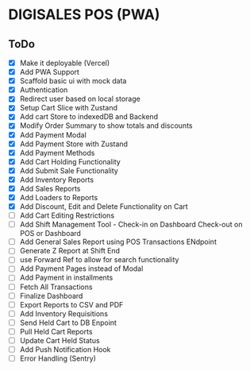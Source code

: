 # DIGISALES POS (PWA)

## ToDo

- [x] Make it deployable (Vercel)
- [x] Add PWA Support
- [x] Scaffold basic ui with mock data
- [x] Authentication
- [x] Redirect user based on local storage
- [x] Setup Cart Slice with Zustand
- [x] Add cart Store to indexedDB and Backend
- [x] Modify Order Summary to show totals and discounts
- [x] Add Payment Modal
- [x] Add Payment Store with Zustand
- [x] Add Payment Methods
- [x] Add Cart Holding Functionality
- [x] Add Submit Sale Functionality
- [x] Add Inventory Reports
- [x] Add Sales Reports
- [x] Add Loaders to Reports
- [x] Add Discount, Edit and Delete Functionality on Cart
- [ ] Add Cart Editing Restrictions
- [ ] Add Shift Management Tool - Check-in on Dashboard Check-out on POS or Dashboard
- [ ] Add General Sales Report using POS Transactions ENdpoint
- [ ] Generate Z Report at Shift End
- [ ] use Forward Ref to allow for search functionality
- [ ] Add Payment Pages instead of Modal
- [ ] Add Payment in installments
- [ ] Fetch All Transactions
- [ ] Finalize Dashboard
- [ ] Export Reports to CSV and PDF
- [ ] Add Inventory Requisitions
- [ ] Send Held Cart to DB Enpoint
- [ ] Pull Held Cart Reports
- [ ] Update Cart Held Status
- [ ] Add Push Notification Hook
- [ ] Error Handling (Sentry)
